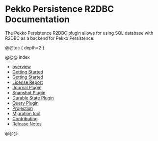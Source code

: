 # Pekko Persistence R2DBC Documentation

The Pekko Persistence R2DBC plugin allows for using SQL database with R2DBC as a backend for Pekko Persistence.

@@toc { depth=2 }

@@@ index

* [overview](overview.md)
* [Getting Started](getting-started.md)
* [Getting Started](connection-config.md)
* [License Report](license-report.md)
* [Journal Plugin](journal.md)
* [Snapshot Plugin](snapshots.md)
* [Durable State Plugin](durable-state-store.md)
* [Query Plugin](query.md)
* [Projection](projection.md)
* [Migration tool](migration.md)
* [Contributing](contributing.md)
* [Release Notes](release-notes.md)

@@@

